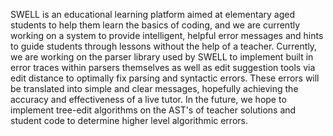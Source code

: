 SWELL is an educational learning platform aimed at elementary aged students to help them learn the basics of coding, and we are currently working on a system to provide intelligent, helpful error messages and hints to guide students through lessons without the help of a teacher. Currently, we are working on the parser library used by SWELL to implement built in error traces within parsers themselves as well as edit suggestion tools via edit distance to optimally fix parsing and syntactic errors. These errors will be translated into simple and clear messages, hopefully achieving the accuracy and effectiveness of a live tutor. In the future, we hope to implement tree-edit algorithms on the AST's of teacher solutions and student code to determine higher level algorithmic errors.
